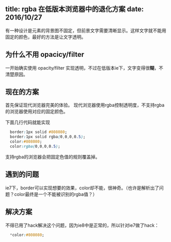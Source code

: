 title: rgba 在低版本浏览器中的退化方案
date: 2016/10/27
---

有一种设计是元素的背景图不固定，但前景文字需要清晰显示。这样文字就不能用固定的颜色，最好的方法是让文字透明。

<!-- more --> 

## 为什么不用 opacicy/filter
一开始确实使用 opacity/filter 实现透明，不过在低版本ie下，文字变得很**糊**，不清楚原因。

## 现在的方案
首先保证现代浏览器完美的体验。
现代浏览器使用rgba控制透明度，不支持rgba的浏览器使用对应的固定颜色。

下面几行代码就能实现
```css
  border:1px solid #808080;
  border:1px solid rgba(0,0,0,0.5);
  color:#808080;
  color:rgba(0,0,0,0.5);
```
支持rgba的浏览器会把固定色值的规则覆盖掉。

## 遇到的问题
ie7下，border可以实现想要的效果，color却不能，很神奇。（也许是解析出了问题？color最终是一个不能被识别的rgba值？）

## 解决方案
不得已用了hack解决这个问题，因为ie8中是正常的，所以针对ie7做了hack：
```css
  *color:#808080;
```